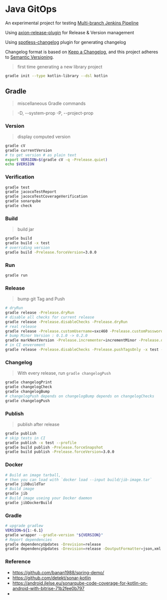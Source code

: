 # Java GitOps

An experimental project for testing [Multi-branch Jenkins Pipeline](https://jenkins.io/doc/tutorials/build-a-multibranch-pipeline-project/)

Using [axion-release-plugin](https://axion-release-plugin.readthedocs.io/en/latest/) for Release & Version management 

Using [spotless-changelog](https://github.com/diffplug/spotless-changelog) plugin for generating changelog

Changelog format is based on [Keep a Changelog](https://keepachangelog.com/en/1.0.0/),
and this project adheres to [Semantic Versioning](https://semver.org/spec/v2.0.0.html).

> first time generating a new library project

```bash
gradle init --type kotlin-library --dsl kotlin
```

## Gradle

> miscellaneous Gradle commands

> -D, --system-prop -P, --project-prop

### Version

> display computed version 

```bash
gradle cV
gradle currentVersion
# to get version # as plain text
export VERSION=$(gradle cV -q -Prelease.quiet)
echo $VERSION
```

### Verification
```bash
gradle test
gradle jacocoTestReport
gradle jacocoTestCoverageVerification
gradle sonarqube
gradle check
```

### Build

> build jar

```bash
gradle build
gradle build -x test
# overriding version
gradle build -Prelease.forceVersion=3.0.0
```

### Run
```bash
gradle run
```

### Release

> bump git Tag and Push

```bash
# dryRun
gradle release -Prelease.dryRun
# disable all checks for current release
gradle release -Prelease.disableChecks -Prelease.dryRun
# real release
gradle release -Prelease.customUsername=sxc460 -Prelease.customPassword=
# bump Minor Version : 0.1.0 -> 0.2.0
gradle markNextVersion -Prelease.incrementer=incrementMinor -Prelease.dryRun
# in CI enveroment 
gradle release -Prelease.disableChecks -Prelease.pushTagsOnly -x test --profile
```

### Changelog

> With every release, run `gradle changelogPush`

```bash
gradle changelogPrint
gradle changelogCheck
gradle changelogBump
# changelogPush depends on changelogBump depends on changelogChecks
gradle changelogPush
```

### Publish

> publish after release

```bash
gradle publish
# skip tests in CI
gradle publish -x test --profile
gradle build publish -Prelease.forceSnapshot
gradle build publish -Prelease.forceVersion=3.0.0
```

### Docker

```bash
# Build an image tarball,
# then you can load with `docker load --input build/jib-image.tar`
gradle jibBuildTar
# Build image
gradle jib
# Build image useing your Docker daemon
gradle jibDockerBuild
```

### Gradle

```bash
# upgrade gradlew
VERSION=${1:-6.1}
gradle wrapper --gradle-version "${VERSION}"
# Report dependencies
gradle dependencyUpdates -Drevision=release
gradle dependencyUpdates -Drevision=release -DoutputFormatter=json,xml
```

### Reference
- https://github.com/banan1988/spring-demo/
- https://github.com/detekt/sonar-kotlin
- https://android.jlelse.eu/sonarqube-code-coverage-for-kotlin-on-android-with-bitrise-71b2fee0b797
- 